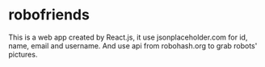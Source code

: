 # robofriends
This is a web app created by React.js, it use jsonplaceholder.com for id, name, email and username. And use api from robohash.org to grab robots' pictures.
